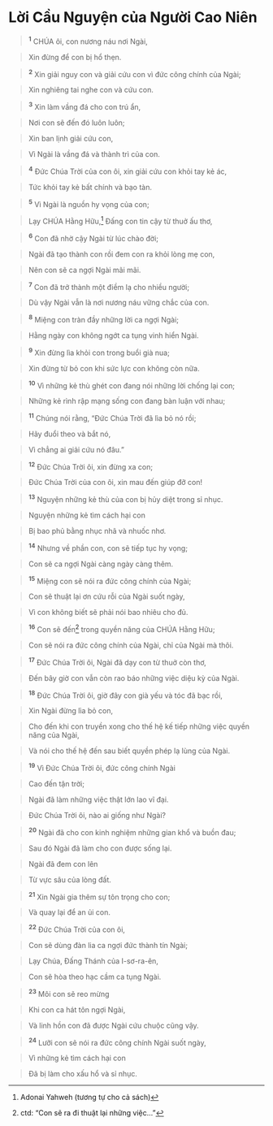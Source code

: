 

# Lời Cầu Nguyện của Người Cao Niên

> <sup><b>1</b></sup> CHÚA ôi, con nương náu nơi Ngài,
>


> Xin đừng để con bị hổ thẹn.
>


> <sup><b>2</b></sup> Xin giải nguy con và giải cứu con vì đức công chính của Ngài;
>


> Xin nghiêng tai nghe con và cứu con.
>


> <sup><b>3</b></sup> Xin làm vầng đá cho con trú ẩn,
>


> Nơi con sẽ đến đó luôn luôn;
>


> Xin ban lịnh giải cứu con,
>


> Vì Ngài là vầng đá và thành trì của con.
>


> <sup><b>4</b></sup> Đức Chúa Trời của con ôi, xin giải cứu con khỏi tay kẻ ác,
>


> Tức khỏi tay kẻ bất chính và bạo tàn.
>


> <sup><b>5</b></sup> Vì Ngài là nguồn hy vọng của con;
>


> Lạy CHÚA Hằng Hữu,[^1] Đấng con tin cậy từ thuở ấu thơ,
>


> <sup><b>6</b></sup> Con đã nhờ cậy Ngài từ lúc chào đời;
>


> Ngài đã tạo thành con rồi đem con ra khỏi lòng mẹ con,
>


> Nên con sẽ ca ngợi Ngài mãi mãi.
>


> <sup><b>7</b></sup> Con đã trở thành một điềm lạ cho nhiều người;
>


> Dù vậy Ngài vẫn là nơi nương náu vững chắc của con.
>


> <sup><b>8</b></sup> Miệng con tràn đầy những lời ca ngợi Ngài;
>


> Hằng ngày con không ngớt ca tụng vinh hiển Ngài.
>


> <sup><b>9</b></sup> Xin đừng lìa khỏi con trong buổi già nua;
>


> Xin đừng từ bỏ con khi sức lực con không còn nữa.
>


> <sup><b>10</b></sup> Vì những kẻ thù ghét con đang nói những lời chống lại con;
>


> Những kẻ rình rập mạng sống con đang bàn luận với nhau;
>


> <sup><b>11</b></sup> Chúng nói rằng, “Đức Chúa Trời đã lìa bỏ nó rồi;
>


> Hãy đuổi theo và bắt nó,
>


> Vì chẳng ai giải cứu nó đâu.”
>


> <sup><b>12</b></sup> Đức Chúa Trời ôi, xin đừng xa con;
>


> Đức Chúa Trời của con ôi, xin mau đến giúp đỡ con!
>


> <sup><b>13</b></sup> Nguyện những kẻ thù của con bị hủy diệt trong sỉ nhục.
>


> Nguyện những kẻ tìm cách hại con
>


> Bị bao phủ bằng nhục nhã và nhuốc nhơ.
>


> <sup><b>14</b></sup> Nhưng về phần con, con sẽ tiếp tục hy vọng;
>


> Con sẽ ca ngợi Ngài càng ngày càng thêm.
>


> <sup><b>15</b></sup> Miệng con sẽ nói ra đức công chính của Ngài;
>


> Con sẽ thuật lại ơn cứu rỗi của Ngài suốt ngày,
>


> Vì con không biết sẽ phải nói bao nhiêu cho đủ.
>


> <sup><b>16</b></sup> Con sẽ đến[^2] trong quyền năng của CHÚA Hằng Hữu;
>


> Con sẽ nói ra đức công chính của Ngài, chỉ của Ngài mà thôi.
>


> <sup><b>17</b></sup> Đức Chúa Trời ôi, Ngài đã dạy con từ thuở còn thơ,
>


> Đến bây giờ con vẫn còn rao báo những việc diệu kỳ của Ngài.
>


> <sup><b>18</b></sup> Đức Chúa Trời ôi, giờ đây con già yếu và tóc đã bạc rồi,
>


> Xin Ngài đừng lìa bỏ con,
>


> Cho đến khi con truyền xong cho thế hệ kế tiếp những việc quyền năng của Ngài,
>


> Và nói cho thế hệ đến sau biết quyền phép lạ lùng của Ngài.
>


> <sup><b>19</b></sup> Vì Đức Chúa Trời ôi, đức công chính Ngài
>


> Cao đến tận trời;
>


> Ngài đã làm những việc thật lớn lao vĩ đại.
>


> Đức Chúa Trời ôi, nào ai giống như Ngài?
>


> <sup><b>20</b></sup> Ngài đã cho con kinh nghiệm những gian khổ và buồn đau;
>


> Sau đó Ngài đã làm cho con được sống lại.
>


> Ngài đã đem con lên
>


> Từ vực sâu của lòng đất.
>


> <sup><b>21</b></sup> Xin Ngài gia thêm sự tôn trọng cho con;
>


> Và quay lại để an ủi con.
>


> <sup><b>22</b></sup> Đức Chúa Trời của con ôi,
>


> Con sẽ dùng đàn lia ca ngợi đức thành tín Ngài;
>


> Lạy Chúa, Đấng Thánh của I-sơ-ra-ên,
>


> Con sẽ hòa theo hạc cầm ca tụng Ngài.
>


> <sup><b>23</b></sup> Môi con sẽ reo mừng
>


> Khi con ca hát tôn ngợi Ngài,
>


> Và linh hồn con đã được Ngài cứu chuộc cũng vậy.
>


> <sup><b>24</b></sup> Lưỡi con sẽ nói ra đức công chính Ngài suốt ngày,
>


> Vì những kẻ tìm cách hại con
>


> Đã bị làm cho xấu hổ và sỉ nhục.
>

[^1]: Adonai Yahweh (tương tự cho cả sách)
[^2]: ctd: “Con sẽ ra đi thuật lại những việc...”
